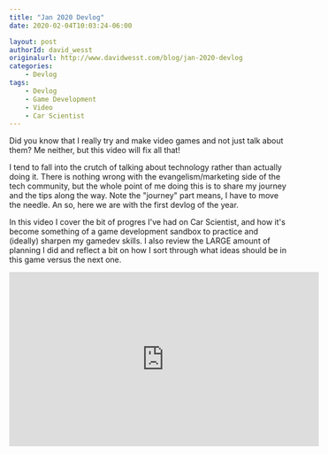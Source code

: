 ```yaml
---
title: "Jan 2020 Devlog"
date: 2020-02-04T10:03:24-06:00

layout: post
authorId: david_wesst
originalurl: http://www.davidwesst.com/blog/jan-2020-devlog
categories:
    - Devlog
tags:
    - Devlog
    - Game Development
    - Video
    - Car Scientist
---
```


Did you know that I really try and make video games and not just talk about them? Me neither, but this video will fix all that!

<!-- more -->

I tend to fall into the crutch of talking about technology rather than actually doing it. There is nothing wrong with the evangelism/marketing side of the tech community, but the whole point of me doing this is to share my journey and the tips along the way. Note the "journey" part means, I have to move the needle. An so, here we are with the first devlog of the year. 

In this video I cover the bit of progres I've had on Car Scientist, and how it's become something of a game development sandbox to practice and (ideally) sharpen my gamedev skills. I also review the LARGE amount of planning I did and reflect a bit on how I sort through what ideas should be in this game versus the next one.

<iframe width="560" height="315" src="https://www.youtube.com/embed/-sKlp_CUhB0" frameborder="0" allow="accelerometer; autoplay; encrypted-media; gyroscope; picture-in-picture" allowfullscreen></iframe>


